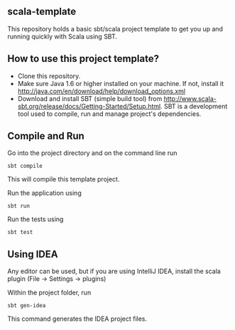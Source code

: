 scala-template
--------------

This repository holds a basic sbt/scala project template to get you up and running quickly with Scala using SBT.

How to use this project template?
---------------------------------

* Clone this repository.
* Make sure Java 1.6 or higher installed on your machine. If not, install it http://java.com/en/download/help/download_options.xml
* Download and install SBT (simple build tool) from http://www.scala-sbt.org/release/docs/Getting-Started/Setup.html. SBT is a development tool used to compile, run and manage project's dependencies.

Compile and Run
---------------

Go into the project directory and on the command line run

    sbt compile

This will compile this template project.

Run the application using

    sbt run

Run the tests using

    sbt test

Using IDEA
----------------
Any editor can be used, but if you are using IntelliJ IDEA, install the scala plugin (File -> Settings -> plugins)

Within the project folder, run

    sbt gen-idea

This command generates the IDEA project files.
